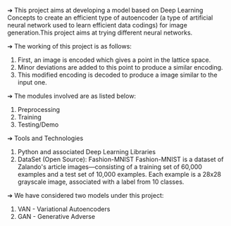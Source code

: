 
➔ This project aims at developing a model based on Deep Learning Concepts to create an
efficient type of autoencoder (a type of artificial neural network used to learn efficient data
codings) for image generation.This project aims at trying different neural networks.


➔ The working of this project is as follows:
1. First, an image is encoded which gives a point in the lattice space.
2. Minor deviations are added to this point to produce a similar encoding.
3. This modified encoding is decoded to produce a image similar to the input one.


➔ The modules involved are as listed below:
1. Preprocessing
2. Training
3. Testing/Demo


➔ Tools and Technologies

1. Python and associated Deep Learning Libraries
2. DataSet (Open Source): Fashion-MNIST
Fashion-MNIST is a dataset of Zalando's article images—consisting of a training set of
60,000 examples and a test set of 10,000 examples. Each example is a 28x28 grayscale
image, associated with a label from 10 classes.




➔ We have considered two models under this project:
1. VAN - Variational Autoencoders
2. GAN - Generative Adverse



